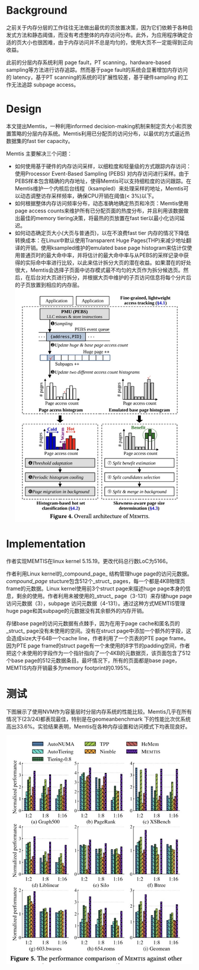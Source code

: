 
# Background

之前关于内存分层的工作往往无法做出最优的页放置决策，因为它们依赖于各种启发式方法和静态阈值，而没有考虑整体的内存访问分布。此外，为应用程序确定合适的页大小也很困难，由于内存访问并不总是均匀的，使用大页不一定能得到正向收益。

此前的分层内存系统利用 page fault，PT scanning，hardware-based sampling等方法进行访存追踪。然而基于page fault的系统会显著增加内存访问的 latency，基于PT scanning的系统的可扩展性较差，基于硬件sampling 的工作无法追踪 subpage access。

# Design

本文提出Memtis，一种利用informed decision-making机制来制定页大小和页放置策略的分层内存系统。Memtis利用已分配页的访问分布，以最优的方式逼近热数据集的fast tier capacity。

Memtis 主要解决三个问题：
- 如何使用基于硬件的内存访问采样，以细粒度和轻量级的方式跟踪内存访问：使用Processor Event-Based Sampling (PEBS) 对内存访问进行采样。由于PEBS样本包含精确的内存地址，使得Memtis可以支持细粒度的访问跟踪。在Memtis维护一个内核后台线程（ksampled）来处理采样的地址，Memtis可以动态调整访存采样频率，确保CPU开销在阈值(< 3%)以下。
- 如何根据整体内存访问频率分布，动态准确地确定热页和冷页：Memtis使用page access counts来维护所有已分配页面的热度分布，并且利用该数据做出最佳的memory tiering决策，将最热的页放置在fast tier以最小化访问延迟。
- 如何动态确定页大小(大页与普通页)，以在不浪费fast tier 内存的情况下降低转换成本：在Linux中默认使用Transparent Huge Pages(THP)来减少地址翻译的开销。使用ksampled维护的emulated base page histogram来估计仅使用普通页时的最大命中率，并将估计的最大命中率与从PEBS的采样记录中获得的实际命中率进行比较，以此来估计拆分大页的潜在收益。如果潜在的好处很大，Memtis会选择子页面中访存模式最不均匀的大页作为拆分候选页。然后，在后台对大页进行拆分，并根据大页中维护的子页访问信息将每个分片后的子页放置到相应的内存层。
![](../image/MEMTIS.png)

# Implementation

作者实现MEMTIS在linux kernel 5.15.19。更改代码总行数LoC为5166。

作者利用Linux kernel的_compound_page_ 结构管理huge page的访问元数据。_compound_page_ stucture包含512个_struct_ pages，每一个都是4KB物理页frame的元数据。Linux kernel使用前3个struct page来描述huge page本身的信息，剩余的使用。作者利用未被使用的_struct_ page（3-131）来存储huge page访问元数据（3），subpage 访问元数据（4-131）。通过这种方式MEMTIS管理huge page和其subpage的元数据没有其余额外的内存开销。

存储base page的访问元数据有点棘手，因为在用于page cache和匿名页的_struct_ page没有未使用的空间。没有在struct page中添加一个额外的字段，这会造成size大于64B一个cache line，作者利用了一个页表的PTE page frame。因为PTE page frame的struct page有一个未使用的8字节的padding空间，作者把这个未使用的字段作为一个指针指向了一个4KB的元数据页，该页面包含了512个base page的512元数据条目。最坏情况下，所有的页面都是base page，MEMTIS内存开销最多为memory footprint的0.195%。
# 测试

下图展示了使用NVM作为容量层时分层内存系统的性能比较。Memtis几乎在所有情况下(23/24)都表现最佳，特别是在geomeanbenchmark 下的性能比次优系统高出33.6%。实验结果表明，Memtis在各种内存设置和访问模式下均表现良好。

![](../image/MEMTIS_test.png)